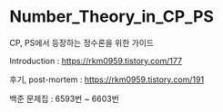 # Number_Theory_in_CP_PS
CP, PS에서 등장하는 정수론을 위한 가이드

Introduction : https://rkm0959.tistory.com/177

후기, post-mortem : https://rkm0959.tistory.com/191

백준 문제집 : 6593번 ~ 6603번
